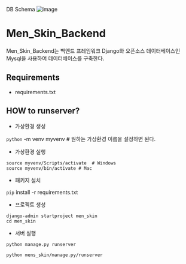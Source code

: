 DB Schema
![image](https://user-images.githubusercontent.com/64140544/127019964-bdcb1845-6f3e-45c7-b67e-d90a8b0d1ea6.png)

# Men_Skin_Backend

Men_Skin_Backend는 백엔드 프레임워크 Django와
오픈소스 데이터베이스인 Mysql을 사용하여 데이터베이스를 구축한다.


## Requirements

- requirements.txt

## HOW to runserver?

- 가상환경 생성

`python` -m venv myvenv # 원하는 가상환경 이름을 설정하면 된다.

- 가상환경 실행

```shell
source myvenv/Scripts/activate  # Windows
source myvenv/bin/activate # Mac
```

- 패키지 설치

`pip` install -r requirements.txt

- 프로젝트 생성

```shell
django-admin startproject men_skin
cd men_skin
```

- 서버 실행

```
python manage.py runserver

python mens_skin/manage.py/runserver
```
